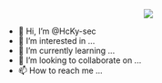 <div>
<p align="center"><img src="https://komarev.com/ghpvc/?username=HcKy-sec"/></p>

- 👋 Hi, I’m @HcKy-sec
- 👀 I’m interested in ...
- 🌱 I’m currently learning ...
- 💞️ I’m looking to collaborate on ...
- 📫 How to reach me ...

<!---
HcKy-sec/HcKy-sec is a ✨ special ✨ repository because its `README.md` (this file) appears on your GitHub profile.
You can click the Preview link to take a look at your changes.
--->
